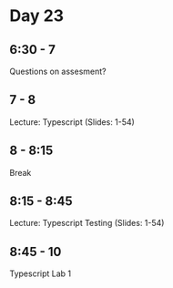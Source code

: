 # Day 23

## 6:30 - 7

Questions on assesment?

## 7 - 8

Lecture: Typescript (Slides: 1-54)

## 8 - 8:15

Break

## 8:15 - 8:45

Lecture: Typescript Testing (Slides: 1-54)

## 8:45 - 10

Typescript Lab 1


